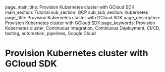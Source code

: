 page_main_title: Provision Kubernetes cluster with GCloud SDK
main_section: Tutorial
sub_section: GCP
sub_sub_section: Kubernetes
page_title: Provision Kubernetes cluster with GCloud SDK
page_description: Provision Kubernetes cluster with GCloud SDK
page_keywords: Provision Kubernetes cluster, Continuous Integration, Continuous Deployment, CI/CD, testing, automation, pipelines, Google Cloud

# Provision Kubernetes cluster with GCloud SDK
